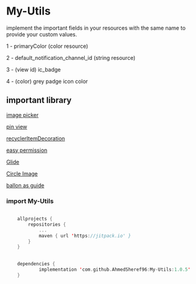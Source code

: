 # My-Utils

implement the important fields in your resources with the same name to provide your custom values.

1 - primaryColor  (color resource)

2 - default_notification_channel_id  (string resource)

3 - (view id) ic_badge 

4 - (color) grey padge icon color







## important library


[image picker](https://github.com/Dhaval2404/ImagePicker)

[pin view](https://github.com/ChaosLeung/PinView)

[recyclerItemDecoration](https://github.com/xabaras/RecyclerViewSwipeDecorator)

[easy permission](https://github.com/googlesamples/easypermissions)

[Glide](https://github.com/bumptech/glide)

[Circle Image](https://github.com/hdodenhof/CircleImageView)

[ballon as guide](https://github.com/skydoves/Balloon)

### import My-Utils
```Kotlin

	allprojects {
		repositories {
			...
			maven { url 'https://jitpack.io' }
		}
	}
  
  
  	dependencies {
	        implementation 'com.github.AhmedSheref96:My-Utils:1.0.5'
	}






